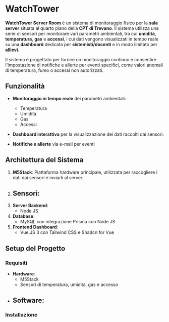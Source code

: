 # WatchTower

**WatchTower Server Room** è un sistema di monitoraggio fisico per la **sala server** situata al quarto piano della **CPT di Trevano**. Il sistema utilizza una serie di sensori per monitorare vari parametri ambientali, tra cui **umidità**, **temperatura**, **gas** e **accessi**, i cui dati vengono visualizzati in tempo reale su una **dashboard** dedicata per **sistemisti/docenti** e in modo limitato per **allievi**.

Il sistema è progettato per fornire un monitoraggio continuo e consentire l'impostazione di notifiche e allerte per eventi specifici, come valori anomali di temperatura, fumo o accessi non autorizzati.

## Funzionalità

- **Monitoraggio in tempo reale** dei parametri ambientali:
  - Temperatura
  - Umidità
  - Gas
  - Accessi
  
- **Dashboard interattiva** per la visualizzazione dei dati raccolti dai sensori.
- **Notifiche e allerte** via e-mail per eventi

## Architettura del Sistema

1. **M5Stack**: Piattaforma hardware principale, utilizzata per raccogliere i dati dai sensori e inviarli al server.
2. **Sensori**:
   - 
3. **Server Backend**:
   - Node JS
4. **Database**:
   - MySQL con integrazione Prisma con Node JS
5. **Frontend Dashboard**:
   - Vue.JS 3 con Tailwind CSS e Shadcn for Vue
   
## Setup del Progetto

### Requisiti

- **Hardware**:
  - M5Stack
  - Sensori di temperatura, umidità, gas e accesso
- **Software**:
  - 

### Installazione
